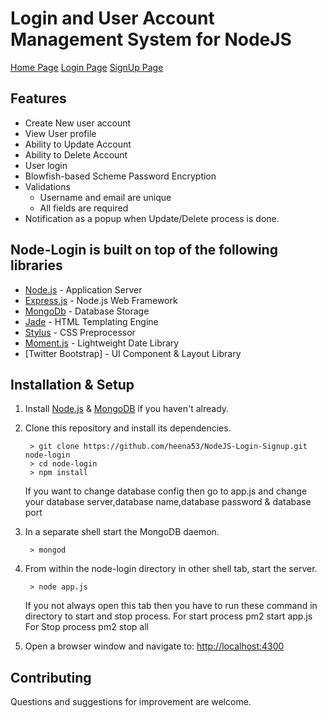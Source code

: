 # Login and User Account Management System for NodeJS

[Home Page](readimg/home.png?raw=true)
[Login Page](readimg/login.png?raw=true)
[SignUp Page](readimg/signup.png?raw=true)

## Features ##
- Create New user account
- View User profile
- Ability to Update Account
- Ability to Delete Account
- User login
- Blowfish-based Scheme Password Encryption
- Validations
	- Username and email are unique
	- All fields are required
- Notification as a popup when Update/Delete process is done.


## Node-Login is built on top of the following libraries ##

- [Node.js](http://nodejs.org/) - Application Server
- [Express.js](http://expressjs.com/) - Node.js Web Framework
- [MongoDb](http://mongodb.org/) - Database Storage
- [Jade](http://jade-lang.com/) - HTML Templating Engine
- [Stylus](http://stylus-lang.com/) - CSS Preprocessor
- [Moment.js](http://momentjs.com/) - Lightweight Date Library
- [Twitter Bootstrap] - UI Component & Layout Library

## Installation & Setup ##

1. Install [Node.js](https://nodejs.org/) & [MongoDB](https://www.mongodb.org/) if you haven't already.
2. Clone this repository and install its dependencies.
		
		> git clone https://github.com/heena53/NodeJS-Login-Signup.git node-login
		> cd node-login
		> npm install

	If you want to change database config then go to app.js and change your database server,database name,database password & database port
		
3. In a separate shell start the MongoDB daemon.

		> mongod

4. From within the node-login directory in other shell tab, start the server.

		> node app.js

	If you not always open this  tab then you have to run these command in directory to start and stop process.
	For start process
		pm2 start app.js
	For Stop process 
		pm2 stop all
		
5. Open a browser window and navigate to: [http://localhost:4300](http://localhost:4300)




## Contributing ##

Questions and suggestions for improvement are welcome.